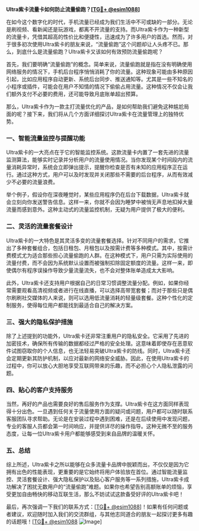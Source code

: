 **Ultra紫卡流量卡如何防止流量偷跑？[[TG💪+ @esim1088](https://t.me/s/esim1088)]**

在如今这个数字化的时代，手机流量已经成为我们生活中不可或缺的一部分。无论是刷视频、看新闻还是玩游戏，都离不开流量的支持。而Ultra紫卡作为一种新型的流量卡，凭借其超高的性价比和便捷性，迅速成为了许多用户的首选。然而，对于很多初次使用Ultra紫卡的朋友来说，“流量偷跑”这个问题却让人头疼不已。那么，到底什么是流量偷跑？Ultra紫卡又该如何有效预防流量偷跑呢？

首先，我们要明确“流量偷跑”的概念。简单来说，流量偷跑就是指在没有明确使用网络服务的情况下，手机后台程序悄悄消耗了你的流量。这种现象可能由多种原因引起，比如应用程序自动更新、系统后台同步、推送通知等。尤其是一些不知名的小程序或插件，可能会在用户不知情的情况下偷偷占用流量。这种情况不仅会让我们额外支付不必要的费用，还可能导致月底账单超出预算。

那么，Ultra紫卡作为一款主打流量优化的产品，是如何帮助我们避免这种尴尬局面的呢？接下来，我们将从几个方面详细探讨Ultra紫卡在流量管理上的独特优势。

### **一、智能流量监控与提醒功能**

Ultra紫卡的一大亮点在于它的智能监控系统。这款流量卡内置了一套先进的流量监测算法，能够实时记录并分析用户的流量使用情况。当你发现某个时间段内的流量消耗异常时，系统会立即弹出提示，提醒你检查是否有未知的应用程序正在运行。通过这种方式，用户可以及时发现并关闭那些不需要的后台程序，从而有效减少不必要的流量浪费。

举个例子，假设你在深夜睡觉时，某些应用程序仍在后台下载数据，Ultra紫卡就会立刻向你发送警告信息。这样一来，你就不会因为睡梦中被悄无声息地扣掉大量流量而感到意外。这种主动式的流量监控机制，无疑为用户提供了极大的便利。

### **二、灵活的流量套餐设计**

Ultra紫卡的一大特色是其灵活多变的流量套餐选择。针对不同用户的需求，它推出了多种套餐组合，包括日租包、月租包以及按需计费等多种模式。其中，按需计费模式尤为适合那些担心流量偷跑的人群。在这种模式下，用户只需为实际使用的流量付费，而不会因为系统默认设置而被强制扣除固定额度的流量。这样一来，即使偶尔有程序误操作导致少量流量流失，也不会对整体账单造成太大影响。

此外，Ultra紫卡还支持用户根据自己的日常习惯调整流量分配。例如，如果你经常需要观看高清视频或者进行在线直播，可以选择高带宽套餐；而对于那些只是偶尔刷刷社交媒体的人来说，则可以选用低流量消耗的轻量级套餐。这种个性化的定制服务，使得每位用户都能找到最适合自己的解决方案。

### **三、强大的隐私保护措施**

除了上述提到的功能外，Ultra紫卡还非常注重用户的隐私安全。它采用了先进的加密技术，确保所有传输的数据都经过严格的安全处理。这意味着即使存在恶意软件试图窃取你的个人信息，也无法轻易突破Ultra紫卡的防线。同时，Ultra紫卡还会定期更新其防护机制，以应对最新的网络安全威胁。因此，在使用Ultra紫卡的过程中，你可以放心大胆地享受互联网带来的乐趣，而不必担心个人隐私泄露的问题。

### **四、贴心的客户支持服务**

当然，再好的产品也需要良好的售后服务作为支撑。Ultra紫卡在这方面同样表现得十分出色。一旦遇到任何关于流量使用方面的疑问或问题，用户都可以随时联系客服团队寻求帮助。无论是在安装过程中遇到困难，还是在后续使用中发现问题，专业的客服人员都会第一时间响应，并提供详尽的操作指导。这种无微不至的服务态度，让每一位Ultra紫卡用户都能够感受到来自品牌的温暖关怀。

### **五、总结**

综上所述，Ultra紫卡之所以能够在众多流量卡品牌中脱颖而出，不仅仅是因为它拥有出色的性能表现，更重要的是它始终将用户体验放在首位。通过智能流量监控、灵活套餐设计、强大隐私保护以及贴心客户服务等一系列措施，Ultra紫卡成功解决了困扰无数用户的“流量偷跑”难题。如果你也希望告别高额账单的烦恼，享受更加自由畅快的移动互联生活，那么不妨试试这款备受好评的Ultra紫卡吧！

最后，再次强调一下我们的联系方式：[[TG💪+ @esim1088](https://t.me/s/esim1088)]！如果有任何问题或者建议，欢迎随时加入我们的交流群组，与其他志同道合的朋友一起探讨更多有趣的话题哦！[[TG💪+ @esim1088](https://t.me/s/esim1088) ![Image](https://i.postimg.cc/4NQfJmqS/Snipaste-2025-05-13-00-14-12.png)]